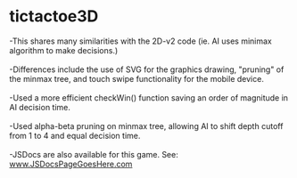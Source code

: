 # tictactoe3D
-This shares many similarities with the 2D-v2 code (ie. AI uses minimax algorithm to make decisions.)<br/><br/>
-Differences include the use of SVG for the graphics drawing, "pruning" of the minmax tree, and touch swipe functionality for the mobile device.<br/><br/>
-Used a more efficient checkWin() function saving an order of magnitude in AI decision time.<br/><br/>
-Used alpha-beta pruning on minmax tree, allowing AI to shift depth cutoff from 1 to 4 and equal decision time.<br/><br/>
-JSDocs are also available for this game. See: www.JSDocsPageGoesHere.com